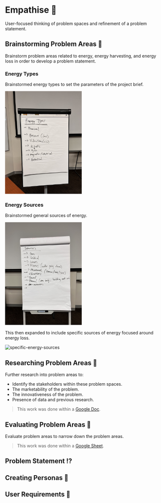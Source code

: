 # Empathise 🥺

User-focused thinking of problem spaces and refinement of a problem statement.

## Brainstorming Problem Areas 🧠

Brainstorm problem areas related to energy, energy harvesting, and energy loss in order to develop a problem statement.

### Energy Types

Brainstormed energy types to set the parameters of the project brief.

<img src="IMG_7120.jpeg" alt="energy-types" width="50%">

### Energy Sources

Brainstormed general sources of energy.

<img src="IMG_7121.jpeg" alt="general-energy-sources" width="50%">

This then expanded to include specific sources of energy focused around energy loss.

<img src="IMG_7123.jpeg" alt="specific-energy-sources" width="50%">

## Researching Problem Areas 🧩

Further research into problem areas to:
- Identify the stakeholders within these problem spaces.
- The marketability of the problem.
- The innovativeness of the problem.
- Presence of data and previous research.

> This work was done within a [Google Doc](https://docs.google.com/document/d/1lhBVNqQttMCyS-LZkeU3rhdo17ehIDjxk5FEoXpYh4c/edit?usp=sharing).

## Evaluating Problem Areas 🤔

Evaluate problem areas to narrow down the problem areas.

> This work was done within a [Google Sheet](https://docs.google.com/spreadsheets/d/15Y5BLjWYeOzdiXMWd3SZe7I68tTQgj5_khv4GgHinzo/edit?usp=sharing).

## Problem Statement ⁉️

## Creating Personas 👤

## User Requirements 🤝
